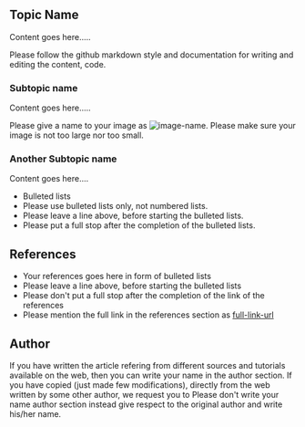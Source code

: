## Topic Name 
Content goes here.....

Please follow the github markdown style and documentation for writing and editing the content, code. 

### Subtopic name
Content goes here.....

Please give a name to your image as ![image-name](/images/image-name.png). Please make sure your image is not too large nor too small. 


### Another Subtopic name
Content goes here....

- Bulleted lists 
- Please use bulleted lists only, not numbered lists.
- Please leave a line above, before starting the bulleted lists.
- Please put a full stop after the completion of the bulleted lists.


## References

- Your references goes here in form of bulleted lists
- Please leave a line above, before starting the bulleted lists
- Please don't put a full stop after the completion of the link of the references
- Please mention the full link in the references section as [full-link-url](link-url)


## Author
If you have written the article refering from different sources and tutorials available on the web, then you can write your name in the author section. If you have copied (just made few modifications), directly from the web written by some other author, we request you to Please don't write your name author section instead give respect to the original author and write his/her name. 

